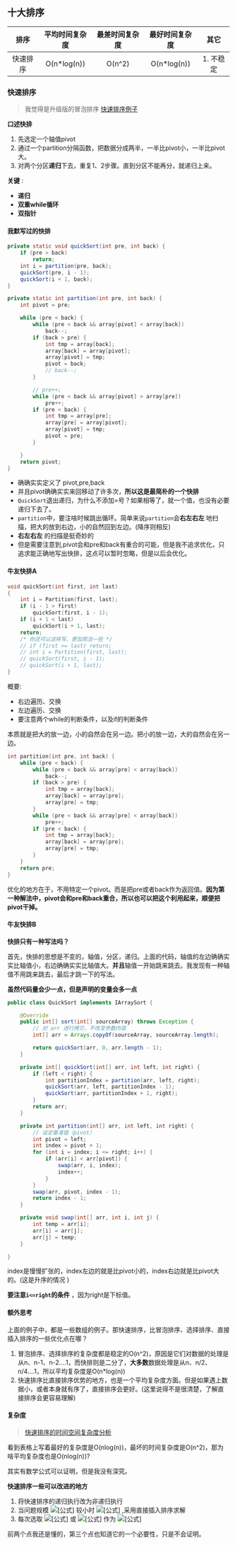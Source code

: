 ## 十大排序
   排序   | 平均时间复杂度 | 最差时间复杂度 | 最好时间复杂度 |   其它    
 :------: | :------------: | :------------: | :------------: | :-------: 
 快速排序 |  O(n*log(n))   |     O(n^2)     |  O(n*log(n))   | 1. 不稳定 



### 快速排序
> 我觉得是升级版的冒泡排序 [快速排序例子](https://www.cnblogs.com/coderon/p/13407470.html)

**口述快排**
1. 先选定一个轴值pivot
2. 通过一个partition分隔函数，把数据分成两半，一半比pivot小，一半比pivot大。
3. 对两个分区**递归**下去，重复1、2步骤。直到分区不能再分，就递归上来。


**关键** :
- **递归**
- **双重while循环**
- **双指针**


#### 我默写过的快排

```java
private static void quickSort(int pre, int back) {
    if (pre > back)
        return;
    int i = partition(pre, back);
    quickSort(pre, i - 1);
    quickSort(i + 1, back);
}

private static int partition(int pre, int back) {
    int pivot = pre;

    while (pre < back) {
        while (pre < back && array[pivot] < array[back])
            back--;
        if (back > pre) {
            int tmp = array[back];
            array[back] = array[pivot];
            array[pivot] = tmp;
            pivot = back;
            // back--;
        }

        // pre++;
        while (pre < back && array[pivot] > array[pre])
            pre++;
        if (pre < back) {
            int tmp = array[pre];
            array[pre] = array[pivot];
            array[pivot] = tmp;
            pivot = pre;
        }

    }
    return pivot;
}

```
- 确确实实定义了 pivot,pre,back
- 并且pivot确确实实来回移动了许多次，**所以这是最简朴的一个快排**
- `QuickSort`退出递归，为什么不添加=号？如果相等了，就一个值，也没有必要递归下去了。
- `partition`中，要注啥时候跳出循环。简单来说`partition`会**右左右左** 地扫描，把大的放到右边，小的自然回到左边。(降序则相反)
- **右左右左** 的扫描是挺奇妙的
- 但是需要注意到,pivot会和pre和back有重合的可能，但是我不追求优化，只追求能正确地写出快排，这点可以暂时忽略，但是以后会优化。

#### 牛友快排A


```c
void quickSort(int first, int last)
{
    int i = Partition(first, last);
    if (i - 1 > first)
        quickSort(first, i - 1);
    if (i + 1 < last)
        quickSort(i + 1, last);
    return;
    /* 你还可以这样写，更加简洁一些 */
    // if (first >= last) return;
    // int i = Partition(first, last);
    // quickSort(first, i - 1);
    // quickSort(i + 1, last);
}
```

概要:
- 右边遍历、交换
- 左边遍历、交换
- 要注意两个while的判断条件，以及if的判断条件

 本质就是把大的放一边，小的自然会在另一边。把小的放一边，大的自然会在另一边。

```c
int partition(int pre, int back) {
    while (pre < back) {
        while (pre < back && array[pre] < array[back])
            back--;
        if (back > pre) {
            int tmp = array[back];
            array[back] = array[pre];
            array[pre] = tmp;
        }
        while (pre < back && array[pre] < array[back])
            pre++;
        if (pre < back) {
            int tmp = array[back];
            array[back] = array[pre];
            array[pre] = tmp;
        }
    }
    return pre;
}
```

优化的地方在于，不用特定一个pivot。而是把pre或者back作为返回值。**因为第一种解法中，pivot会和pre和back重合，所以也可以把这个利用起来，顺便把pivot干掉。**





#### 牛友快排B

**快排只有一种写法吗？**

首先，快排的思想是不变的，轴值，分区，递归。上面的代码，轴值的左边确确实实比轴值小，右边确确实实比轴值大。**并且**轴值一开始跳来跳去。我发现有一种轴值不用跳来跳去，最后才跳一下的写法。

**虽然代码量会少一点，但是声明的变量会多一点** 


```java
public class QuickSort implements IArraySort {

    @Override
    public int[] sort(int[] sourceArray) throws Exception {
        // 对 arr 进行拷贝，不改变参数内容
        int[] arr = Arrays.copyOf(sourceArray, sourceArray.length);

        return quickSort(arr, 0, arr.length - 1);
    }

    private int[] quickSort(int[] arr, int left, int right) {
        if (left < right) {
            int partitionIndex = partition(arr, left, right);
            quickSort(arr, left, partitionIndex - 1);
            quickSort(arr, partitionIndex + 1, right);
        }
        return arr;
    }

    private int partition(int[] arr, int left, int right) {
        // 设定基准值（pivot）
        int pivot = left;
        int index = pivot + 1;
        for (int i = index; i <= right; i++) {
            if (arr[i] < arr[pivot]) {
                swap(arr, i, index);
                index++;
            }
        }
        swap(arr, pivot, index - 1);
        return index - 1;
    }

    private void swap(int[] arr, int i, int j) {
        int temp = arr[i];
        arr[i] = arr[j];
        arr[j] = temp;
    }

}
```

index是慢慢扩张的，index左边的就是比pivot小的，index右边就是比pivot大的。(这是升序的情况 )

**要注意`i<=right`的条件** ，因为right是下标值。



#### 额外思考

上面的例子中，都是一些数组的例子。那快速排序，比冒泡排序、选择排序、直接插入排序的一些优化点在哪？

1. 冒泡排序、选择排序的复杂度都是稳定的O(n^2)，原因是它们对数据的处理是从n、n-1、n-2....1，而快排则是二分了，**大多数**数据处理是从n、n/2、n/4....1，所以平均复杂度是O(n*log(n))
2. 快速排序比直接排序优势的地方，也是一个平均复杂度方面。但是如果遇上数据小，或者本身就有序了，直接排序会更好。(这里说得不是很清楚，了解直接排序会更容易理解)



#### 复杂度

> [快速排序的时间空间复杂度分析](https://zhuanlan.zhihu.com/p/341201904)

看到表格上写着最好的复杂度是O(nlog(n))，最坏的时间复杂度是O(n^2)，那为啥平均复杂度也是O(nlog(n))?

其实有数学公式可以证明，但是我没有深究。



**快速排序一些可以改进的地方**

1. 将快速排序的递归执行改为非递归执行
2. 当问题规模 ![[公式]](https://www.zhihu.com/equation?tex=n) 较小时 ![[公式]](https://www.zhihu.com/equation?tex=%28n+%5Cle+16%29) ,采用直接插入排序求解
3. 每次选取 ![[公式]](https://www.zhihu.com/equation?tex=%5Cfrac%7BE%5Bfirst%5D%2BE%5BLast%5D%7D%7B2%7D) 或 ![[公式]](https://www.zhihu.com/equation?tex=%5Cfrac%7BE%5Bfirst%5D%2BE%5Blast%5D%2BE%5B%28first%2Blast%29%2F2%5D%7D%7B3%7D) 作为 ![[公式]](https://www.zhihu.com/equation?tex=prior)

前两个点我还是懂的，第三个点也知道它的一个必要性，只是不会证明。